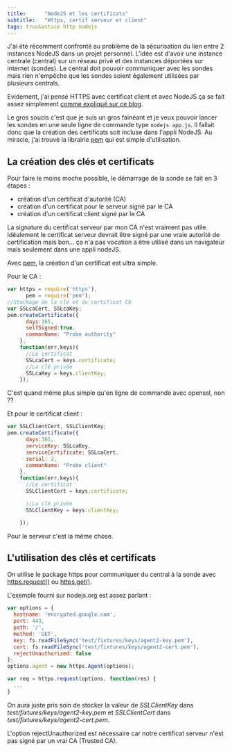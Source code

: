 ```yaml
---
title:      "NodeJS et les certificats"
subtitle:   "Https, certif serveur et client"
tags: truc&astuce http nodejs
---
```


J'ai été récemment confronté au problème de la sécurisation du lien entre 2 instances NodeJS dans un projet personnel.
L'idée est d'avoir une instance centrale (central) sur un réseau privé et des instances déportées sur internet (sondes). Le central doit pouvoir communiquer avec les sondes mais rien n'empêche que les sondes soient également utilisées par plusieurs centrals.

Evidement, j'ai pensé HTTPS avec certificat client et avec NodeJS ça se fait assez simplement [comme expliqué sur ce blog][1].

Le gros soucis c'est que je suis un gros fainéant et je veux pouvoir lancer les sondes en une seule ligne de commande type `nodejs app.js`. Il fallait donc que la création des certificats soit incluse dans l'appli NodeJS. Au miracle, j'ai trouvé la librairie [pem][2] qui est simple d'utilisation.

## La création des clés et certificats

Pour faire le moins moche possible, le démarrage de la sonde se fait en 3 étapes :

- création d'un certificat d'autorité (CA)
- création d'un certificat pour le serveur signé par le CA
- création d'un certificat client signé par le CA

La signature du certificat serveur par mon CA n'est vraiment pas utile. Idéalement le certificat serveur devrait être signé par une vraie autorité de certification mais bon... ça n'a pas vocation a être utilisé dans un navigateur mais seulement dans une appli nodeJS.

Avec [pem][2], la création d'un certificat est ultra simple.

Pour le CA :

```javascript
var https = require('https'),
      pem = require('pem');
//Stockage de la clé et du certificat CA
var SSLcaCert, SSLcaKey;
pem.createCertificate({
      days:365,
      selfSigned:true,
      commonName: "Probe authority"
    },
    function(err,keys){
      //Le certificat
      SSLcaCert = keys.certificate;
      //La clé privée
      SSLcaKey = keys.clientKey;
    });
``` 

C'est quand même plus simple qu'en ligne de commande avec openssl, non ?? 

Et pour le certificat client : 

```javascript
var SSLClientCert, SSLClientKey;
pem.createCertificate({
      days:365,
      serviceKey: SSLcaKey,
      serviceCertificate: SSLcaCert,
      serial: 2,
      commonName: "Probe client"
    },
    function(err,keys){
      //Le certificat
      SSLClientCert = keys.certificate;

      //La clé privée
      SSLClientKey = keys.clientKey;

    });
``` 
Pour le serveur c'est la même chose.

## L'utilisation des clés et certificats

On utilise le package https pour communiquer du central à la sonde avec [https.request()][3] ou [https.get()][4].

L'exemple fourni sur nodejs.org est assez parlant :

```javascript
var options = {
  hostname: 'encrypted.google.com',
  port: 443,
  path: '/',
  method: 'GET',
  key: fs.readFileSync('test/fixtures/keys/agent2-key.pem'),
  cert: fs.readFileSync('test/fixtures/keys/agent2-cert.pem'),
  rejectUnauthorized: false
};
options.agent = new https.Agent(options);

var req = https.request(options, function(res) {
  ...
}
``` 

On aura juste pris soin de stocker la valeur de *SSLClientKey* dans *test/fixtures/keys/agent2-key.pem* et *SSLClientCert* dans *test/fixtures/keys/agent2-cert.pem*.

L'option rejectUnauthorized est nécessaire car notre certificat serveur n'est pas signé par un vrai CA (Trusted CA).


[1]: http://nategood.com/nodejs-ssl-client-cert-auth-api-rest]
[2]: https://github.com/andris9/pem
[3]: https://nodejs.org/api/https.html#https_https_request_options_callback
[4]: https://nodejs.org/api/https.html#https_https_get_options_callback
